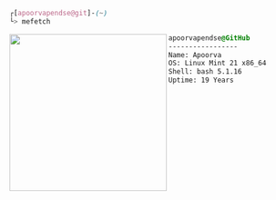 

```css
┌[apoorvapendse@git]-(~)
└> mefetch
```
 

<div style="display:block;text-align:left">
 <img align="left" src="https://github.com/apoorvapendse/apoorvapendse/assets/102853901/8dee6ab2-5006-4466-b881-4659b2c60269" border="0" style="width:276px;">

  ```css
  apoorvapendse@GitHub
  -----------------
  Name: Apoorva
  OS: Linux Mint 21 x86_64
  Shell: bash 5.1.16
  Uptime: 19 Years
  ```
</div>






